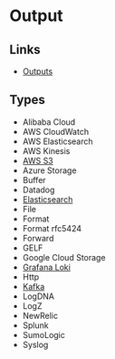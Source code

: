 # Output

## Links

- [Outputs](https://banzaicloud.com/docs/one-eye/logging-operator/plugins/outputs/)

## Types

- Alibaba Cloud
- AWS CloudWatch
- AWS Elasticsearch
- AWS Kinesis
- [AWS S3](/logging-operator/output/aws-s3-output.md)
- Azure Storage
- Buffer
- Datadog
- [Elasticsearch](/logging-operator/output/elasticsearch-output.md)
- File
- Format
- Format rfc5424
- Forward
- GELF
- Google Cloud Storage
- [Grafana Loki](/logging-operator/output/loki-output.md)
- Http
- [Kafka](/logging-operator/output/kafka-output.md)
- LogDNA
- LogZ
- NewRelic
- Splunk
- SumoLogic
- Syslog
